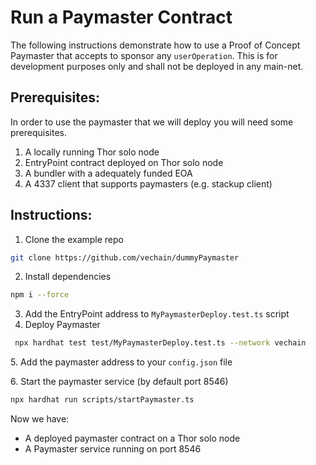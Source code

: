 # Run a Paymaster Contract

The following instructions demonstrate how to use a Proof of Concept Paymaster that accepts to sponsor any `userOperation`. This is for development purposes only and shall not be deployed in any main-net.

## Prerequisites:

In order to use the paymaster that we will deploy you will need some prerequisites.

1. A locally running Thor solo node
2. EntryPoint contract deployed on Thor solo node
3. A bundler with a adequately funded EOA
4. A 4337 client that supports paymasters (e.g. stackup client)

## Instructions:

1. Clone the example repo

```bash
git clone https://github.com/vechain/dummyPaymaster
```

2. Install dependencies

```bash
npm i --force
```

3. Add the EntryPoint address to `MyPaymasterDeploy.test.ts` script
4. Deploy Paymaster

```bash
 npx hardhat test test/MyPaymasterDeploy.test.ts --network vechain
```

5\. Add the paymaster address to your `config.json` file

6\. Start the paymaster service (by default port 8546)

```bash
npx hardhat run scripts/startPaymaster.ts
```

Now we have:

* A deployed paymaster contract on a Thor solo node
* A Paymaster service running on port 8546
